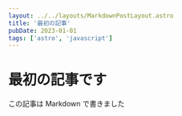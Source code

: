 ```yaml
---
layout: ../../layouts/MarkdownPostLayout.astro
title: '最初の記事'
pubDate: 2023-01-01
tags: ['astro', 'javascript']
---
```


# 最初の記事です

この記事は Markdown で書きました
